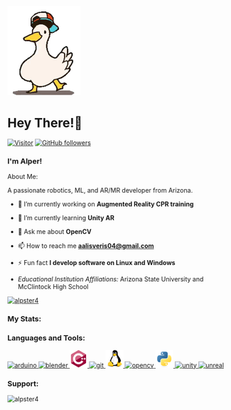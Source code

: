# ![alpster4 header](./dancing-duckdancing.gif)

<h1 align="left">Hey There!👋</h1>

[![Visitor](https://visitor-badge.laobi.icu/badge?page_id=laxmena.laxmena)](https://github.com/laxmena) [![GitHub followers](https://img.shields.io/github/followers/laxmena.svg?style=social&label=Follow)](https://github.com/laxmena?tab=followers)

<h3 align="left">I'm Alper!</h3>

<p align="left"> <a> About Me: </a> </p> 

A passionate robotics, ML, and AR/MR developer from Arizona.

- 🔭 I’m currently working on **Augmented Reality CPR training**

- 🌱 I’m currently learning **Unity AR**

- 💬 Ask me about **OpenCV**

- 📫 How to reach me **aalisveris04@gmail.com**

- ⚡ Fun fact **I develop software on Linux and Windows**

- <i>Educational Institution Affiliations:</i> Arizona State University and McClintock High School



<p align="left"> <a href="https://github.com/ryo-ma/github-profile-trophy"><img src="https://github-profile-trophy.vercel.app/?username=alpster4" alt="alpster4" /></a> </p>



<h3 align="left">My Stats:</h3?
 
<img height="180em" src="https://github-readme-stats.vercel.app/api?username=alpster4&show_icons=true&hide_border=true&&count_private=true&include_all_commits=true" />
<h3 align="left">Languages and Tools:</h3>
<p align="left"> <a href="https://www.arduino.cc/" target="_blank"> <img src="https://cdn.worldvectorlogo.com/logos/arduino-1.svg" alt="arduino" width="40" height="40"/> </a> <a href="https://www.blender.org/" target="_blank"> <img src="https://download.blender.org/branding/community/blender_community_badge_white.svg" alt="blender" width="40" height="40"/> </a> <a href="https://www.w3schools.com/cpp/" target="_blank"> <img src="https://raw.githubusercontent.com/devicons/devicon/master/icons/cplusplus/cplusplus-original.svg" alt="cplusplus" width="40" height="40"/> </a> <a href="https://git-scm.com/" target="_blank"> <img src="https://www.vectorlogo.zone/logos/git-scm/git-scm-icon.svg" alt="git" width="40" height="40"/> </a> <a href="https://www.linux.org/" target="_blank"> <img src="https://raw.githubusercontent.com/devicons/devicon/master/icons/linux/linux-original.svg" alt="linux" width="40" height="40"/> </a> <a href="https://opencv.org/" target="_blank"> <img src="https://www.vectorlogo.zone/logos/opencv/opencv-icon.svg" alt="opencv" width="40" height="40"/> </a> <a href="https://www.python.org" target="_blank"> <img src="https://raw.githubusercontent.com/devicons/devicon/master/icons/python/python-original.svg" alt="python" width="40" height="40"/> </a> <a href="https://unity.com/" target="_blank"> <img src="https://www.vectorlogo.zone/logos/unity3d/unity3d-icon.svg" alt="unity" width="40" height="40"/> </a> <a href="https://unrealengine.com/" target="_blank"> <img src="https://raw.githubusercontent.com/kenangundogan/fontisto/036b7eca71aab1bef8e6a0518f7329f13ed62f6b/icons/svg/brand/unreal-engine.svg" alt="unreal" width="40" height="40"/> </a> </p>

<h3 align="left">Support:</h3>
<p><a href="https://www.buymeacoffee.com/alpster4"> <img align="left" src="https://cdn.buymeacoffee.com/buttons/v2/default-yellow.png" height="50" width="210" alt="alpster4" /></a></p><br><br>
